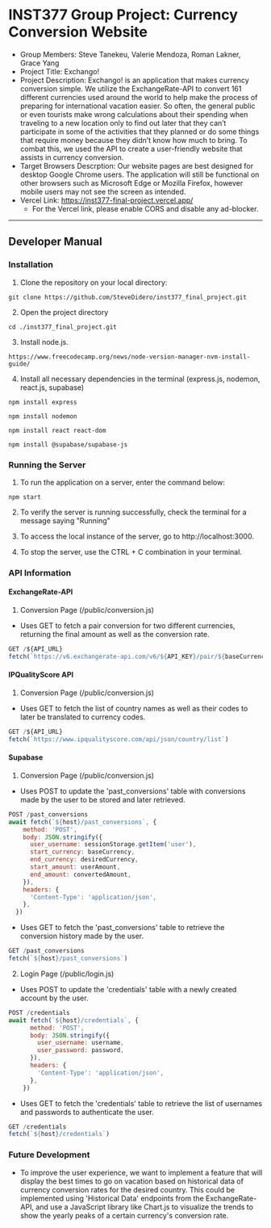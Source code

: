 # INST377 Group Project: Currency Conversion Website
* Group Members: Steve Tanekeu, Valerie Mendoza, Roman Lakner, Grace Yang
* Project Title: Exchango!
* Project Description: Exchango! is an application that makes currency conversion simple. We utilize the ExchangeRate-API to convert 161 different currencies used around the world to help make the process of preparing for international vacation easier. So often, the general public or even tourists make wrong calculations about their spending when traveling to a new location only to find out later that they can’t participate in some of the activities that they planned or do some things that require money because they didn’t know how much to bring. To combat this, we used the API to create a user-friendly website that assists in currency conversion.
* Target Browsers Descrption: Our website pages are best designed for desktop Google Chrome users. The application will still be functional on other browsers such as Microsoft Edge or Mozilla Firefox, however mobile users may not see the screen as intended.
* Vercel Link: https://inst377-final-project.vercel.app/
    * For the Vercel link, please enable CORS and disable any ad-blocker.

---

## Developer Manual
### Installation

1. Clone the repository on your local directory:
```
git clone https://github.com/SteveDidero/inst377_final_project.git
```
2. Open the project directory
```
cd ./inst377_final_project.git
```
3. Install node.js.
```
https://www.freecodecamp.org/news/node-version-manager-nvm-install-guide/
```
4. Install all necessary dependencies in the terminal (express.js, nodemon, react.js, supabase)
```
npm install express
```
```
npm install nodemon
```
```
npm install react react-dom
```
```
npm install @supabase/supabase-js
```
### Running the Server
1. To run the application on a server, enter the command below:
```
npm start
```
2. To verify the server is running successfully, check the terminal for a message saying "Running"

3. To access the local instance of the server, go to http://localhost:3000.

4. To stop the server, use the CTRL + C combination in your terminal.

### API Information
#### ExchangeRate-API
1. Conversion Page (/public/conversion.js)
* Uses GET to fetch a pair conversion for two different currencies, returning the final amount as well as the conversion rate.
```javascript
GET /${API_URL}
fetch(`https://v6.exchangerate-api.com/v6/${API_KEY}/pair/${baseCurrency}/${desiredCurrency}/${userAmount}`)
```

#### IPQualityScore API
1. Conversion Page (/public/conversion.js)
* Uses GET to fetch the list of country names as well as their codes to later be translated to currency codes.
```javascript
GET /${API_URL}
fetch(`https://www.ipqualityscore.com/api/json/country/list`)
```

#### Supabase
1. Conversion Page (/public/conversion.js)
* Uses POST to update the 'past_conversions' table with conversions made by the user to be stored and later retrieved.
```javascript
POST /past_conversions
await fetch(`${host}/past_conversions`, {
    method: 'POST',
    body: JSON.stringify({
      user_username: sessionStorage.getItem('user'),
      start_currency: baseCurrency,
      end_currency: desiredCurrency,
      start_amount: userAmount,
      end_amount: convertedAmount,
    }),
    headers: {
      'Content-Type': 'application/json',
    },
  })
```
* Uses GET to fetch the 'past_conversions' table to retrieve the conversion history made by the user.
```javascript
GET /past_conversions
fetch(`${host}/past_conversions`)
```

2. Login Page (/public/login.js)
* Uses POST to update the 'credentials' table with a newly created account by the user.
```javascript
POST /credentials
await fetch(`${host}/credentials`, {
      method: 'POST',
      body: JSON.stringify({
        user_username: username,
        user_password: password,
      }),
      headers: {
        'Content-Type': 'application/json',
      },
    })
```
* Uses GET to fetch the 'credentials' table to retrieve the list of usernames and passwords to authenticate the user.
```javascript
GET /credentials
fetch(`${host}/credentials`)
```

### Future Development
* To improve the user experience, we want to implement a feature that will display the best times to go on vacation based on historical data of currency conversion rates for the desired country. This could be implemented using 'Historical Data' endpoints from the ExchangeRate-API, and use a JavaScript library like Chart.js to visualize the trends to show the yearly peaks of a certain currency's conversion rate.